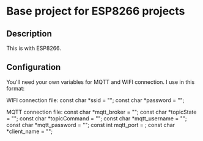 # Base project for ESP8266 projects
## Description
This is with ESP8266.

## Configuration
You'll need your own variables for MQTT and WIFI connection. I use in this format:

WIFI connection file:
const char *ssid = "";
const char *password = "";

MQTT connection file:
const char *mqtt_broker = "";
const char *topicState = "";
const char *topicCommand = "";
const char *mqtt_username = "";
const char *mqtt_password = "";
const int mqtt_port = ;
const char *client_name = "";
